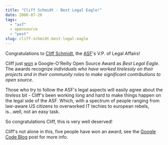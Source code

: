 ```yaml
---
title: "Cliff Schmidt - Best Legal Eagle!"
date: 2006-07-26
tags: 
  - "asf"
  - opensource
  - "post"
slug: cliff-schmidt-best-legal-eagle
---
```


Congratulations to [Cliff Schmidt](http://people.apache.org/~cliffs/), the [ASF](http://apache.org/foundation)'s V.P. of Legal Affairs!

Cliff just [won](http://google-code-updates.blogspot.com/2006/07/and-winners-are.html) a Google-O'Reilly Open Source Award as _Best Legal Eagle_. The awards recognize _individuals who have worked tirelessly on their projects and in their community roles to make significant contributions to open source_.

Those who try to follow the ASF's legal aspects will easily agree about the _tireless_ bit - Cliff's been working long and hard to make things happen on the legal side of the ASF. Which, with a spectrum of people ranging from law-aware US citizens to overworked IT techies to european rebels, is...well, not an easy task.

So congratulations Cliff, this is very well deserved!

Cliff's not alone in this, five people have won an award, see the [Google Code Blog](http://google-code-updates.blogspot.com/2006/07/and-winners-are.html) post for more info.
